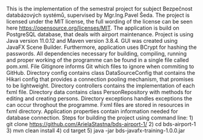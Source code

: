 This is the implementation of the semestral project for subject Bezpečnost databázových systémů, supervised by Mgr.Ing.Pavel Šeda. The project is licensed under the MIT license, the full wording of the license can be seen here https://opensource.org/licenses/MIT. The application is build on PostgreSQL database, that deals with airport maintenance. Project is using Java version 11.0.12 and Maven version 3.8.4. GUI was created using JavaFX Scene Builder. Furthermore, application uses BCrypt for hashing the passwords. All dependencies necessary for building, compiling, running and proper working of the programme can be found in a single file called pom.xml. File Gitignore informs Git which files to ignore when commiting to GitHub. Directory config contains class DataSourceConfig that contains the Hikari config that provides a connection pooling mechanism, that promises to be lightweight. Directory controllers contains the implementation of each fxml file. Directory data contains class PersonRepository with methods for editing and creating persons. Directory exceptions handles exceptions the can occur throghout the programme. Fxml files are stored in resources in fxml directory. Application properties contain information needed for database connection.
Steps for building the project using command line: 1) git clone https://github.com/ArielaStastna/bds-airport-1/
                                                   2) cd bds-airport-1 
                                                   3) mvn clean install
                                                   4) cd target
                                                   5) java -jar bds-javafx-training-1.0.0.jar

